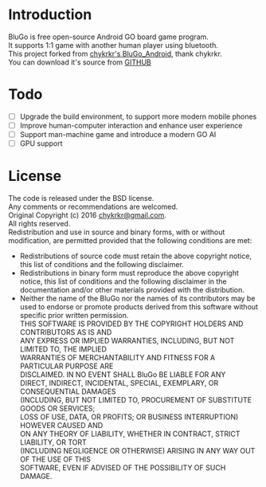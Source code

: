  # Introduction
   BluGo is free open-source Android GO board game program.  
   It supports 1:1 game with another human player using bluetooth.   
   This project forked from [chykrkr's BluGo_Android](https://github.com/chykrkr/BluGo_Android),  thank chykrkr.   
   You can download it's source from  [GITHUB](https://github.com/John-Yu/BluGo_Android) 
 
 # Todo

- [ ] Upgrade the build environment, to support more modern mobile phones
- [ ] Improve human-computer interaction and enhance user experience
- [ ] Support man-machine game and introduce a modern GO AI
- [ ] GPU support
                  
 # License
 The code is released under the BSD license.    
 Any comments or recommendations are welcomed.    
 Original Copyright (c) 2016 chykrkr@gmail.com.        
 All rights reserved.             
 Redistribution and use in source and binary forms, with or without  modification, are permitted provided that the following conditions are met:
- Redistributions of source code must retain the above copyright notice, this list of conditions and the following disclaimer.          	
- Redistributions in binary form must reproduce the above copyright notice, this list of conditions and the following disclaimer in the documentation and/or other materials provided with the distribution.          	
- Neither the name of the BluGo nor the names of its contributors may be used to endorse or promote products derived from this software without specific prior written permission.              
         	THIS SOFTWARE IS PROVIDED BY THE COPYRIGHT HOLDERS AND CONTRIBUTORS AS IS AND         
         	ANY EXPRESS OR IMPLIED WARRANTIES, INCLUDING, BUT NOT LIMITED TO, THE IMPLIED         
         	WARRANTIES OF MERCHANTABILITY AND FITNESS FOR A PARTICULAR PURPOSE ARE         
         	DISCLAIMED. IN NO EVENT SHALL BluGo BE LIABLE FOR ANY         
         	DIRECT, INDIRECT, INCIDENTAL, SPECIAL, EXEMPLARY, OR CONSEQUENTIAL DAMAGES         
         	(INCLUDING, BUT NOT LIMITED TO, PROCUREMENT OF SUBSTITUTE GOODS OR SERVICES;         
         	LOSS OF USE, DATA, OR PROFITS; OR BUSINESS INTERRUPTION) HOWEVER CAUSED AND         
         	ON ANY THEORY OF LIABILITY, WHETHER IN CONTRACT, STRICT LIABILITY, OR TORT         
         	(INCLUDING NEGLIGENCE OR OTHERWISE) ARISING IN ANY WAY OUT OF THE USE OF THIS         
         	SOFTWARE, EVEN IF ADVISED OF THE POSSIBILITY OF SUCH DAMAGE.     
